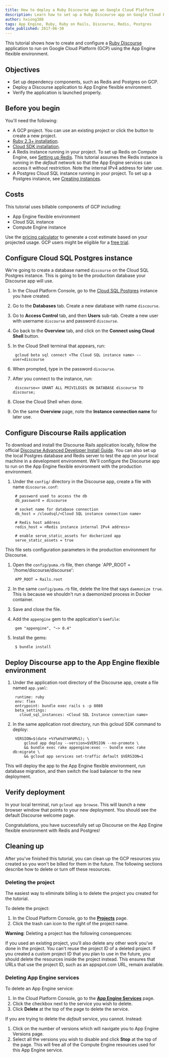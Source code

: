 ```yaml
---
title: How to deploy a Ruby Discourse app on Google Cloud Platform
description: Learn how to set up a Ruby Discourse app on Google Cloud Platform.
author: hxiong388
tags: App Engine, Ruby, Ruby on Rails, Discourse, Redis, Postgres
date_published: 2017-06-30
---
```

This tutorial shows how to create and configure a [Ruby Discourse](http://www.discourse.org/) application
to run on Google Cloud Platform (GCP) using the App Engine flexible environment.

## Objectives

* Set up dependency components, such as Redis and Postgres on GCP.
* Deploy a Discourse application to App Engine flexible environment.
* Verify the application is launched properly.

## Before you begin

You'll need the following:

* A GCP project. You can use an existing project or click the button to create a new project.
* [Ruby 2.3+ installation](https://www.ruby-lang.org/en/documentation/installation/).
* [Cloud SDK installation](https://cloud.google.com/sdk/downloads).
* A Redis instance running in your project. To set up Redis on Compute Engine, see [Setting up Redis](setting-up-redis.md). This tutorial assumes the Redis instance is running in the *default*
  network so that the App Engine services can access it without restriction. Note the internal IPv4 address for later use.
* A Postgres Cloud SQL instance running in your project. To set up a Postgres instance, see [Creating instances](https://cloud.google.com/sql/docs/postgres/create-instance).

## Costs

This tutorial uses billable components of GCP including:

* App Engine flexible environment
* Cloud SQL instance
* Compute Engine instance

Use the [pricing calculator](https://cloud.google.com/products/calculator/)
to generate a cost estimate based on your projected usage. GCP users might be eligible for a
[free trial](https://cloud.google.com/free-trial).

## Configure Cloud SQL Postgres instance

We're going to create a database named `discourse` on the Cloud SQL Postgres instance. This is going to be the production
database your Discourse app will use.

1. In the Cloud Platform Console, go to the [Cloud SQL Postgres](https://console.cloud.google.com/sql/instances) instance you have created.

1. Go to the **Databases** tab. Create a new database with name `discourse`.

1. Go to **Access Control** tab, and then **Users** sub-tab. Create a new user with username `discourse` and password `discourse`.

1. Go back to the **Overview** tab, and click on the **Connect using Cloud Shell** button.

1. In the Cloud Shell terminal that appears, run:

        gcloud beta sql connect <The Cloud SQL instance name> --user=discourse

1. When prompted, type in the password `discourse`.

1. After you connect to the instance, run:

        discourse=> GRANT ALL PRIVILEGES ON DATABASE discourse TO discourse;

1. Close the Cloud Shell when done.

1. On the same **Overview** page, note the **Instance connection name** for later use.

## Configure Discourse Rails application

To download and install the Discourse Rails application locally,
follow the official [Discourse Advanced Developer Install Guide](https://github.com/discourse/discourse/blob/master/docs/DEVELOPER-ADVANCED.md). You can
also set up the local Postgres database and Redis server to test the app on your local machine in a development environment.
We'll configure the Discourse app to run on the App Engine flexible environment with the production environment.

1. Under the `config/` directory in the Discourse app, create a file with name `discourse.conf`:

        # password used to access the db
        db_password = discourse

        # socket name for database connection
        db_host = /cloudsql/<Cloud SQL instance connection name>

        # Redis host address
        redis_host = <Redis instance internal IPv4 address>

        # enable serve_static_assets for dockerized app
        serve_static_assets = true

  This file sets configuration parameters in the production environment for Discourse.

1. Open the `config/puma.rb` file, then change `APP_ROOT = '/home/discourse/discourse':

        APP_ROOT = Rails.root

1. In the same `config/puma.rb` file, delete the line that says `daemonize true`.
   This is because we shouldn't run a daemonized process in Docker container.

1. Save and close the file.

1. Add the `appengine` gem to the application's `Gemfile`:

        gem "appengine", "~> 0.4"

1. Install the gems:

        $ bundle install

## Deploy Discourse app to the App Engine flexible environment


1. Under the application root directory of the Discourse app, create a file named `app.yaml`:

        runtime: ruby
        env: flex
        entrypoint: bundle exec rails s -p 8080
        beta_settings:
          cloud_sql_instances: <Cloud SQL Instance connection name>

1. In the same application root directory, run this gcloud SDK command to deploy:

        VERSION=$(date +%Y%m%dt%H%M%S); \
            gcloud app deploy --version=$VERSION --no-promote \
            && bundle exec rake appengine:exec -- bundle exec rake db:migrate \
            && gcloud app services set-traffic default $VERSION=1

  This will deploy the app to the App Engine flexible environment, run database migration, and then switch the load balancer to the new deployment.


## Verify deployment

In your local terminal, run `gcloud app browse`. This will launch a new browser window that points to your new deployment.
You should see the default Discourse welcome page.

Congratulations, you have successfully set up Discourse on the App Engine flexible environment with Redis and Postgres!

## Cleaning up

After you've finished this tutorial, you can clean up the GCP resources you created
so you won't be billed for them in the future. The following sections describe how to delete or turn off these
resources.

### Deleting the project

The easiest way to eliminate billing is to delete the project you created for the tutorial.

To delete the project:

1. In the Cloud Platform Console, go to the **[Projects](https://console.cloud.google.com/iam-admin/projects)** page.
1. Click the trash can icon to the right of the project name.

**Warning**: Deleting a project has the following consequences:

If you used an existing project, you'll also delete any other work you've done in the project.
You can't reuse the project ID of a deleted project. If you created a custom project ID that you plan to use in the future, you should delete the resources inside the project instead. This ensures that URLs that use the project ID, such as an appspot.com URL, remain available.

### Deleting App Engine services

To delete an App Engine service:

1. In the Cloud Platform Console, go to the **[App Engine Services](https://console.cloud.google.com/appengine/services)** page.
1. Click the checkbox next to the service you wish to delete.
1. Click **Delete** at the top of the page to delete the service.

If you are trying to delete the *default* service, you cannot. Instead:

1. Click on the number of versions which will navigate you to App Engine Versions page.
1. Select all the versions you wish to disable and click **Stop** at the top of the page. This will free
   all of the Compute Engine resources used for this App Engine service.

